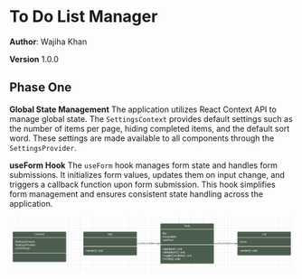 # To Do List Manager

**Author**: Wajiha Khan

**Version** 1.0.0

## Phase One

**Global State Management**
The application utilizes React Context API to manage global state. The `SettingsContext` provides default settings such as the number of items per page, hiding completed items, and the default sort word. These settings are made available to all components through the `SettingsProvider`.

**useForm Hook**
The `useForm` hook manages form state and handles form submissions. It initializes form values, updates them on input change, and triggers a callback function upon form submission. This hook simplifies form management and ensures consistent state handling across the application.

![Day-1](./assets/UML-day1.png)

